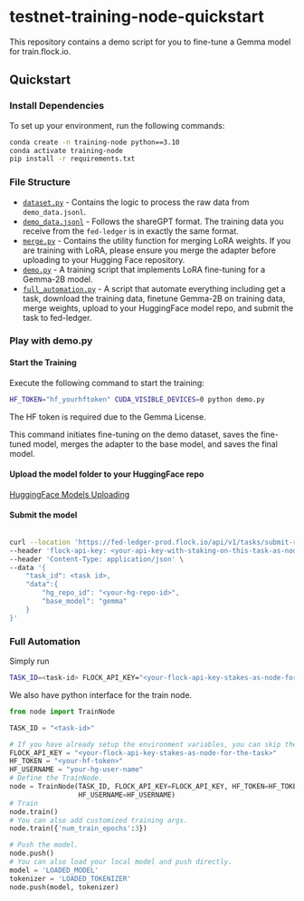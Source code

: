 # testnet-training-node-quickstart

This repository contains a demo script for you to fine-tune a Gemma model for train.flock.io.

## Quickstart

### Install Dependencies

To set up your environment, run the following commands:

```bash
conda create -n training-node python==3.10
conda activate training-node
pip install -r requirements.txt
```

### File Structure

- [`dataset.py`](dataset.py) - Contains the logic to process the raw data from `demo_data.jsonl`.
- [`demo_data.jsonl`](demo_data.jsonl) - Follows the shareGPT format. The training data you receive from
  the `fed-ledger` is in exactly the same format.
- [`merge.py`](merge.py) - Contains the utility function for merging LoRA weights. If you are training with LoRA, please
  ensure you merge the adapter before uploading to your Hugging Face repository.
- [`demo.py`](demo.py) - A training script that implements LoRA fine-tuning for a Gemma-2B model.
- [`full_automation.py`](full_automation.py) - A script that automate everything including get a task, download the
  training data, finetune Gemma-2B on training data, merge weights, upload to your HuggingFace model repo, and submit
  the task to fed-ledger.

### Play with demo.py

#### Start the Training

Execute the following command to start the training:

```bash
HF_TOKEN="hf_yourhftoken" CUDA_VISIBLE_DEVICES=0 python demo.py
```

The HF token is required due to the Gemma License.

This command initiates fine-tuning on the demo dataset, saves the fine-tuned model, merges the adapter to the base
model, and saves the final model.

#### Upload the model folder to your HuggingFace repo

[HuggingFace Models Uploading](https://huggingface.co/docs/hub/en/models-uploading)

#### Submit the model

```bash

curl --location 'https://fed-ledger-prod.flock.io/api/v1/tasks/submit-result' \
--header 'flock-api-key: <your-api-key-with-staking-on-this-task-as-node>' \
--header 'Content-Type: application/json' \
--data '{
    "task_id": <task id>,
    "data":{
        "hg_repo_id": "<your-hg-repo-id>",
        "base_model": "gemma"
    }
}'
```

### Full Automation

Simply run

```bash
TASK_ID=<task-id> FLOCK_API_KEY="<your-flock-api-key-stakes-as-node-for-the-task>" HF_TOKEN="<your-hf-token>" CUDA_VISIBLE_DEVICES=0 HF_USERNAME="your-hg-user-name" python full_automation.py
```

We also have python interface for the train node.
```python
from node import TrainNode

TASK_ID = "<task-id>"

# If you have already setup the environment variables, you can skip the following lines.
FLOCK_API_KEY = "<your-flock-api-key-stakes-as-node-for-the-task>"
HF_TOKEN = "<your-hf-token>"
HF_USERNAME = "your-hg-user-name"
# Define the TrainNode.
node = TrainNode(TASK_ID, FLOCK_API_KEY=FLOCK_API_KEY, HF_TOKEN=HF_TOKEN,
                 HF_USERNAME=HF_USERNAME)
# Train
node.train()
# You can also add customized training args.
node.train({'num_train_epochs':3})

# Push the model.
node.push()
# You can also load your local model and push directly.
model = 'LOADED_MODEL'
tokenizer = 'LOADED_TOKENIZER'
node.push(model, tokenizer)
```